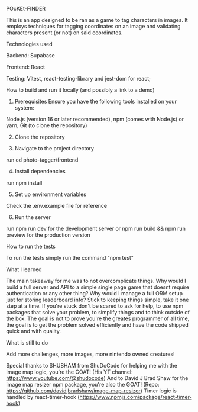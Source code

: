 POcKEt-FINDER

This is an app designed to be ran as a game to tag characters in images. It employs
techniques for tagging coordinates on an image and validating characters present (or not) on said coordinates.

Technologies used

Backend: Supabase

Frontend: React

Testing: Vitest, react-testing-library and jest-dom for react;

How to build and run it locally (and possibly a link to a demo)

1. Prerequisites
   Ensure you have the following tools installed on your system:

Node.js (version 16 or later recommended),
npm (comes with Node.js) or yarn,
Git (to clone the repository)

2. Clone the repository

3. Navigate to the project directory

run cd photo-tagger/frontend

4. Install dependencies

run npm install

5. Set up environment variables

Check the .env.example file for reference

6. Run the server

run npm run dev for the development server or npm run build && npm run preview for the production version

How to run the tests

To run the tests simply run the command "npm test"

What I learned

The main takeaway for me was to not overcomplicate things. Why would I build a full server and API to a simple single page game that doesnt require authentication or any other thing? Why would I manage a full ORM setup just for storing leaderboard info? Stick to keeping things simple, take it one step at a time. If you're stuck don't be scared to ask for help, to use npm packages that solve your problem, to simplify things and to think outside of the box. The goal is not to prove you're the greates programmer of all time, the goal is to get the problem solved efficiently and have the code shipped quick and with quality.

What is still to do

Add more challenges, more images, more nintendo owned creatures!

Special thanks to SHUBHAM from ShuDoCode for helping me with the image map logic, you're the GOAT!
(His YT channel: https://www.youtube.com/@shudocode)
And to David J Brad Shaw for the image map resizer npm package, you're also the GOAT!
(Repo: https://github.com/davidjbradshaw/image-map-resizer)
Timer logic is handled by react-timer-hook (https://www.npmjs.com/package/react-timer-hook)
